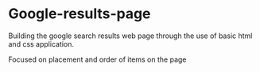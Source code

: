 # Google-results-page
Building the google search results web page through the use of basic html and css application. <br/>
<p>Focused on placement and order of items on the page</p>